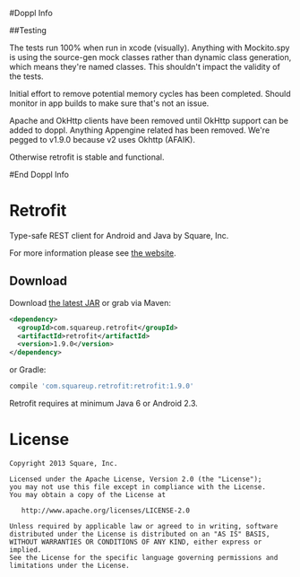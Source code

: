 #Doppl Info

##Testing

The tests run 100% when run in xcode (visually). Anything with Mockito.spy is using the source-gen mock
classes rather than dynamic class generation, which means they're named classes. This shouldn't impact
the validity of the tests.

Initial effort to remove potential memory cycles has been completed. Should monitor in app builds to make sure that's not an issue.

Apache and OkHttp clients have been removed until OkHttp support can be added to doppl. Anything Appengine related has been removed. We're pegged to v1.9.0 because v2 uses Okhttp (AFAIK).

Otherwise retrofit is stable and functional.

#End Doppl Info

Retrofit
========

Type-safe REST client for Android and Java by Square, Inc.

For more information please see [the website][1].


Download
--------

Download [the latest JAR][2] or grab via Maven:
```xml
<dependency>
  <groupId>com.squareup.retrofit</groupId>
  <artifactId>retrofit</artifactId>
  <version>1.9.0</version>
</dependency>
```
or Gradle:
```groovy
compile 'com.squareup.retrofit:retrofit:1.9.0'
```
Retrofit requires at minimum Java 6 or Android 2.3.


License
=======

    Copyright 2013 Square, Inc.

    Licensed under the Apache License, Version 2.0 (the "License");
    you may not use this file except in compliance with the License.
    You may obtain a copy of the License at

       http://www.apache.org/licenses/LICENSE-2.0

    Unless required by applicable law or agreed to in writing, software
    distributed under the License is distributed on an "AS IS" BASIS,
    WITHOUT WARRANTIES OR CONDITIONS OF ANY KIND, either express or implied.
    See the License for the specific language governing permissions and
    limitations under the License.


 [1]: http://square.github.io/retrofit/
 [2]: http://repository.sonatype.org/service/local/artifact/maven/redirect?r=central-proxy&g=com.squareup.retrofit&a=retrofit&v=LATEST
